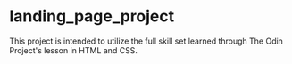 # landing_page_project

This project is intended to utilize the full skill set learned through The Odin Project's lesson in HTML and CSS.
